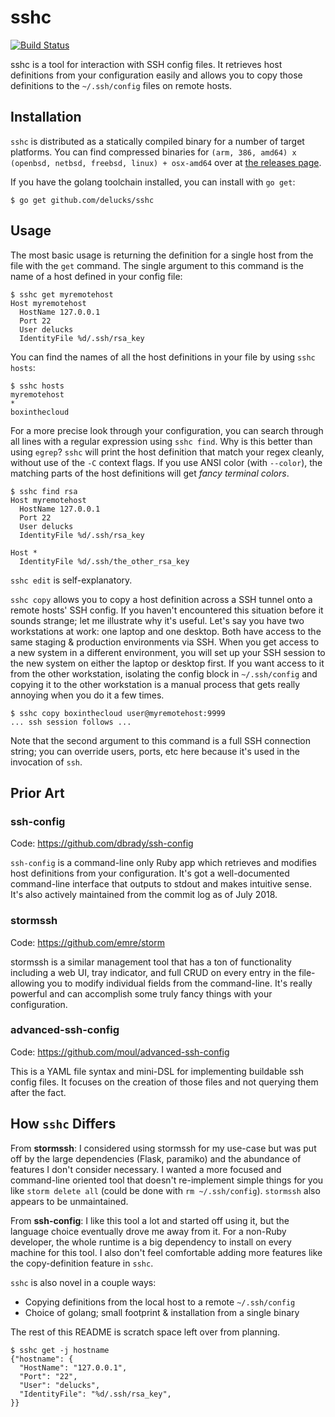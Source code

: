 # sshc

[![Build Status](https://travis-ci.org/delucks/sshc.svg?branch=master)](https://travis-ci.org/delucks/sshc)

sshc is a tool for interaction with SSH config files. It retrieves host definitions from your configuration easily and allows you to copy those definitions to the `~/.ssh/config` files on remote hosts.

## Installation

`sshc` is distributed as a statically compiled binary for a number of target platforms. You can find compressed binaries for `(arm, 386, amd64) x (openbsd, netbsd, freebsd, linux) + osx-amd64` over at [the releases page](https://github.com/delucks/sshc/releases).

If you have the golang toolchain installed, you can install with `go get`:

```
$ go get github.com/delucks/sshc
```

## Usage

The most basic usage is returning the definition for a single host from the file with the `get` command. The single argument to this command is the name of a host defined in your config file:

```
$ sshc get myremotehost
Host myremotehost
  HostName 127.0.0.1
  Port 22
  User delucks
  IdentityFile %d/.ssh/rsa_key
```

You can find the names of all the host definitions in your file by using `sshc hosts`:

```
$ sshc hosts
myremotehost
*
boxinthecloud
```

For a more precise look through your configuration, you can search through all lines with a regular expression using `sshc find`. Why is this better than using `egrep`? `sshc` will print the host definition that match your regex cleanly, without use of the `-C` context flags. If you use ANSI color (with `--color`), the matching parts of the host definitions will get *fancy terminal colors*.

```
$ sshc find rsa
Host myremotehost
  HostName 127.0.0.1
  Port 22
  User delucks
  IdentityFile %d/.ssh/rsa_key

Host *
  IdentityFile %d/.ssh/the_other_rsa_key

```

`sshc edit` is self-explanatory.

`sshc copy` allows you to copy a host definition across a SSH tunnel onto a remote hosts' SSH config. If you haven't encountered this situation before it sounds strange; let me illustrate why it's useful. Let's say you have two workstations at work: one laptop and one desktop. Both have access to the same staging & production environments via SSH. When you get access to a new system in a different environment, you will set up your SSH session to the new system on either the laptop or desktop first. If you want access to it from the other workstation, isolating the config block in `~/.ssh/config` and copying it to the other workstation is a manual process that gets really annoying when you do it a few times.

```
$ sshc copy boxinthecloud user@myremotehost:9999
... ssh session follows ...
```

Note that the second argument to this command is a full SSH connection string; you can override users, ports, etc here because it's used in the invocation of `ssh`.

## Prior Art

### ssh-config

Code: https://github.com/dbrady/ssh-config

`ssh-config` is a command-line only Ruby app which retrieves and modifies host definitions from your configuration. It's got a well-documented command-line interface that outputs to stdout and makes intuitive sense. It's also actively maintained from the commit log as of July 2018.

### stormssh

Code: https://github.com/emre/storm

stormssh is a similar management tool that has a ton of functionality including a web UI, tray indicator, and full CRUD on every entry in the file- allowing you to modify individual fields from the command-line. It's really powerful and can accomplish some truly fancy things with your configuration.

### advanced-ssh-config

Code: https://github.com/moul/advanced-ssh-config

This is a YAML file syntax and mini-DSL for implementing buildable ssh config files. It focuses on the creation of those files and not querying them after the fact.

## How `sshc` Differs

From **stormssh**: I considered using stormssh for my use-case but was put off by the large dependencies (Flask, paramiko) and the abundance of features I don't consider necessary. I wanted a more focused and command-line oriented tool that doesn't re-implement simple things for you like `storm delete all` (could be done with `rm ~/.ssh/config`). `stormssh` also appears to be unmaintained.

From **ssh-config**: I like this tool a lot and started off using it, but the language choice eventually drove me away from it. For a non-Ruby developer, the whole runtime is a big dependency to install on every machine for this tool. I also don't feel comfortable adding more features like the copy-definition feature in `sshc`.

`sshc` is also novel in a couple ways:
- Copying definitions from the local host to a remote `~/.ssh/config`
- Choice of golang; small footprint & installation from a single binary

The rest of this README is scratch space left over from planning.

```
$ sshc get -j hostname
{"hostname": {
  "HostName": "127.0.0.1",
  "Port": "22",
  "User": "delucks",
  "IdentityFile": "%d/.ssh/rsa_key",
}}
```
